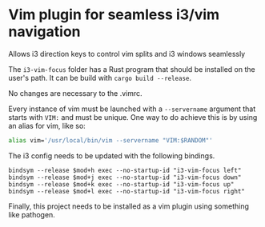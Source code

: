 Vim plugin for seamless i3/vim navigation
=========================================

Allows i3 direction keys to control vim splits and i3 windows seamlessly

The `i3-vim-focus` folder has a Rust program that should be installed on the
user's path. It can be build with `cargo build --release`.

No changes are necessary to the .vimrc.

Every instance of vim must be launched with a `--servername` argument that
starts with `VIM:` and must be unique. One way to do achieve this is by using an
alias for vim, like so:

```bash
alias vim='/usr/local/bin/vim --servername "VIM:$RANDOM"'
```

The i3 config needs to be updated with the following bindings.

```
bindsym --release $mod+h exec --no-startup-id "i3-vim-focus left"
bindsym --release $mod+j exec --no-startup-id "i3-vim-focus down"
bindsym --release $mod+k exec --no-startup-id "i3-vim-focus up"
bindsym --release $mod+l exec --no-startup-id "i3-vim-focus right"
```

Finally, this project needs to be installed as a vim plugin using
something like pathogen.
